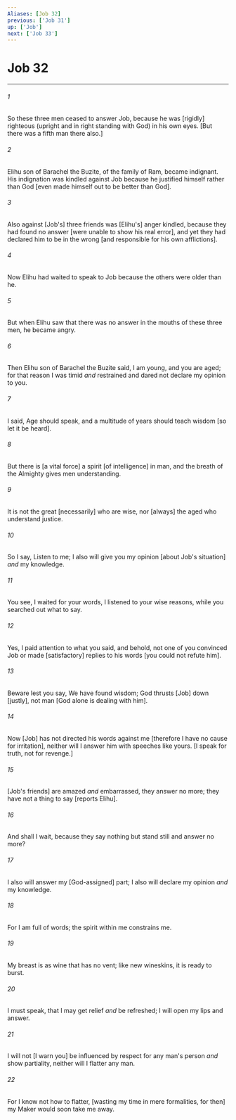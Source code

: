 ```yaml
---
Aliases: [Job 32]
previous: ['Job 31']
up: ['Job']
next: ['Job 33']
---
```

# Job 32

***














###### 1 






So these three men ceased to answer Job, because he was [rigidly] righteous (upright and in right standing with God) in his own eyes. [But there was a fifth man there also.] 













###### 2 






Elihu son of Barachel the Buzite, of the family of Ram, became indignant. His indignation was kindled against Job because he justified himself rather than God [even made himself out to be better than God]. 













###### 3 






Also against [Job's] three friends was [Elihu's] anger kindled, because they had found no answer [were unable to show his real error], and yet they had declared him to be in the wrong [and responsible for his own afflictions]. 













###### 4 






Now Elihu had waited to speak to Job because the others were older than he. 













###### 5 






But when Elihu saw that there was no answer in the mouths of these three men, he became angry. 













###### 6 






Then Elihu son of Barachel the Buzite said, I am young, and you are aged; for that reason I was timid _and_ restrained and dared not declare my opinion to you. 













###### 7 






I said, Age should speak, and a multitude of years should teach wisdom [so let it be heard]. 













###### 8 






But there is [a vital force] a spirit [of intelligence] in man, and the breath of the Almighty gives men understanding. 













###### 9 






It is not the great [necessarily] who are wise, nor [always] the aged who understand justice. 













###### 10 






So I say, Listen to me; I also will give you my opinion [about Job's situation] _and_ my knowledge. 













###### 11 






You see, I waited for your words, I listened to your wise reasons, while you searched out what to say. 













###### 12 






Yes, I paid attention to what you said, and behold, not one of you convinced Job or made [satisfactory] replies to his words [you could not refute him]. 













###### 13 






Beware lest you say, We have found wisdom; God thrusts [Job] down [justly], not man [God alone is dealing with him]. 













###### 14 






Now [Job] has not directed his words against me [therefore I have no cause for irritation], neither will I answer him with speeches like yours. [I speak for truth, not for revenge.] 













###### 15 






[Job's friends] are amazed _and_ embarrassed, they answer no more; they have not a thing to say [reports Elihu]. 













###### 16 






And shall I wait, because they say nothing but stand still and answer no more? 













###### 17 






I also will answer my [God-assigned] part; I also will declare my opinion _and_ my knowledge. 













###### 18 






For I am full of words; the spirit within me constrains me. 













###### 19 






My breast is as wine that has no vent; like new wineskins, it is ready to burst. 













###### 20 






I must speak, that I may get relief _and_ be refreshed; I will open my lips and answer. 













###### 21 






I will not [I warn you] be influenced by respect for any man's person _and_ show partiality, neither will I flatter any man. 













###### 22 






For I know not how to flatter, [wasting my time in mere formalities, for then] my Maker would soon take me away.
